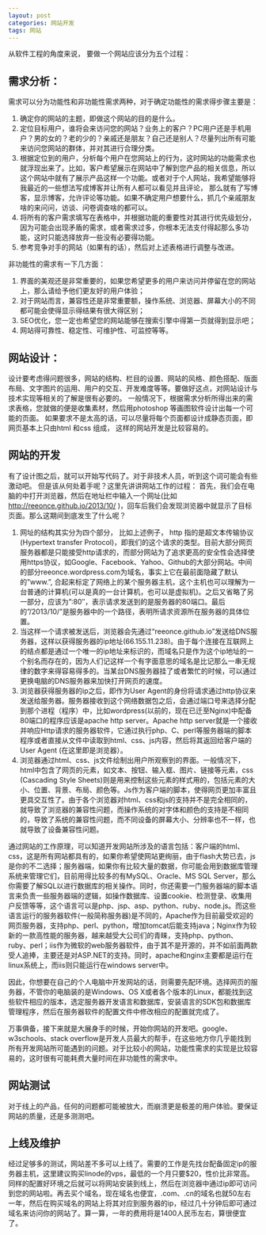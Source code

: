 ```yaml
---
layout: post
categories: 网站开发
tags: 网站
---
```


从软件工程的角度来说， 要做一个网站应该分为五个过程：

## 需求分析：

需求可以分为功能性和非功能性需求两种，对于确定功能性的需求得步骤主要是：

1. 确定你的网站的主题，即做这个网站的目的是什么。
2. 定位目标用户，谁将会来访问您的网站？业务上的客户？PC用户还是手机用户？男的女的？老的少的？亲戚还是朋友？自己还是别人？尽量列出所有可能来访问您网站的群体，并对其进行合理分类。
3. 根据定位到的用户，分析每个用户在您网站上的行为，这时网站的功能需求也就浮现出来了。比如，客户希望展示在网站中了解到您产品的相关信息，所以这个网站中就有了展示产品这样一个功能。或者对于个人网站，我希望能够将我最近的一些想法写成博客并让所有人都可以看见并且评论， 那么就有了写博客，显示博客，允许评论等功能。如果不确定用户想要什么，抓几个亲戚朋友啥的来问问，访谈、问卷调查啥的都可以。
4. 将所有的客户需求填写在表格中，并根据功能的重要性对其进行优先级划分，因为可能会出现矛盾的需求，或者需求过多，你根本无法支付得起那么多功能，这时只能选择放弃一些没有必要得功能。
5. 参考竞争对手的网站（如果有的话），然后对上述表格进行调整与改进。

非功能性的需求有一下几方面：

1. 界面的美观还是非常重要的，如果您希望更多的用户来访问并停留在您的网站上，那么请给予他们更友好的用户体验；
2. 对于网站而言，兼容性还是非常重要额，操作系统、浏览器、屏幕大小的不同都可能会使得显示得结果有很大得区别；
3. SEO优化，您一定也希望您的网站能够在搜索引擎中得第一页就得到显示吧；
4. 网站得可靠性、稳定性、可维护性、可监控等等。

## 网站设计：

设计要考虑得问题很多，网站的结构、栏目的设置、网站的风格、颜色搭配、版面布局、文字图片的运用、用户的交互、开发难度等等。要做好这点，对网站设计与技术实现等相关的了解是很有必要的。
一般情况下，根据需求分析所得出来的需求表格，您就做的便是收集素材，然后用photoshop 等画图软件设计出每一个可能的页面。
如果要求不是太高的话，可以尽量将每个页面都设计成静态页面，即网页基本上只由html 和css 组成， 这样的网站开发是比较容易的。

## 网站的开发

有了设计图之后，就可以开始写代码了。对于非技术人员，听到这个词可能会有些激动吧。 但是该从何处着手呢？这里先讲讲网站工作的过程：
首先，我们会在电脑的中打开浏览器，然后在地址栏中输入一个网址(比如 http://reeonce.github.io/2013/10/ )，回车后我们会发现浏览器中就显示了目标页面。那么这期间到底发生了什么呢？

1. 网址的结构其实分为四个部分， 比如上述例子， http 指的是超文本传输协议(Hypertext transfer Protocol)，即我们的这个请求的类型。目前大部分网页服务器都是只能接受http请求的，而部分网站为了追求更高的安全性会选择使用https协议，如Google、Facebook、Yahoo、Github的大部分网站。中间的部分reeonce.wordpress.com为域名，事实上它在最前面隐藏了默认的”www.”, 合起来标定了网络上的某个服务器主机，这个主机也可以理解为一台普通的计算机(可以是真的一台计算机，也可以是虚拟机)。之后又省略了另一部分，应该为”:80″，表示请求发送到的是服务器的80端口。最后的”/2013/10/”是服务器中的一个路径，表明所请求资源所在服务器的具体位置。
2. 当这样一个请求被发送后，浏览器会先通过“reeonce.github.io”发送给DNS服务器，这样以获得服务器的ip地址(66.155.11.238)。由于每个连接在互联网上的结点都是通过一个唯一的ip地址来标识的，而域名只是作为这个ip地址的一个别名而存在的，因为人们记这样一个有字面意思的域名是比记那么一串无规律的数字来得容易得多的。当某台DNS服务器挂了或者繁忙的时候，可以通过更换电脑的DNS服务器来加快打开网页的速度。
3. 浏览器获得服务器的ip之后，即作为User Agent的身份将请求通过http协议来发送给服务器。服务器接收到这个网络数据包之后，会通过端口号来选择分配到那个进程（程序）中，比如wordpress(以前的，现在已迁至Nginx)中配备80端口的程序应该是apache http server。Apache http server就是一个接收并响应Http请求的服务器软件，它通过执行php、C、perl等服务器端的脚本程序或者直接从文件中读取到html、css、js内容，然后将其返回给客户端的User Agent (在这里即是浏览器）。
4. 浏览器通过html、css、js文件绘制出用户所观察到的界面。一般情况下，html中包含了网页的元素，如文本、按钮、输入框、图片、链接等元素，css (Cascading Style Sheets)则是用来控制这些元素的样式用的，包括元素的大小、位置、背景、布局、颜色等。Js作为客户端的脚本，使得网页更加丰富且更具交互性了。由于各个浏览器对html、css和js的支持并不是完全相同的，就导致了浏览器的兼容性问题，而操作系统的对字体和颜色的支持是不相同的，导致了系统的兼容性问题，而不同设备的屏幕大小、分辨率也不一样，也就导致了设备兼容性问题。

通过网站的工作原理，可以知道开发网站所涉及的语言包括：客户端的html、css，这是所有网站都具有的，如果你希望使网站更绚丽，由于flash大势已去，js是你的不二选择；服务器端，如果你有比较大量的数据，你可能会用到数据库管理系统来管理它们，目前用得比较多的有MySQL、Oracle、MS SQL Server，那么你需要了解SQL以进行数据库的相关操作。同时，你还需要一门服务器端的脚本语言来负责一些服务器端的逻辑，如操作数据库、设置cookie、检测登录、收集用户反馈等等，这个语言可以是php、jsp、asp、python、ruby、node.js。而这些语言运行的服务器软件(一般简称服务器)是不同的，Apache作为目前最受欢迎的网页服务器，支持php、perl、python，增加tomcat后能支持java；Nginx作为较新的一款高性能的服务器，越来越受大公司们的青睐，支持php、python、ruby、perl；iis作为微软的web服务器软件，由于其不是开源的，并不如前面两款受人追捧，主要还是对ASP.NET的支持。同时，apache和nginx主要都是运行在linux系统上，而iis则只能运行在windows server中。

因此，你想要在自己的个人电脑中开发网站的话，则需要先配环境。选择网页的服务器，不管你的电脑装的是Windows、OS X或者各个版本的Linux，都能找到这些软件相应的版本，选定服务器开发语言和数据库，安装语言的SDK包和数据库管理程序，然后在服务器软件的配置文件中修改相应的配置就完成了。

万事俱备，接下来就是大展身手的时候，开始你网站的开发吧。google、w3schools、stack overflow是开发人员最大的帮手，在这些地方你几乎能找到所有开发网站所可能遇到的问题。对于比较小的网站，功能性需求的实现是比较容易的，这时很有可能耗费大量时间在非功能性的需求中。

## 网站测试

对于线上的产品，任何的问题都可能被放大，而崩溃更是极差的用户体验。要保证网站的质量，还是多测测吧。

## 上线及维护

经过足够多的测试，网站差不多可以上线了。需要的工作是先找台配备固定ip的服务器主机，这里建议购买linode的vps，最低的一个月只要$20，性价比非常高。同样的配置好环境之后就可以将网站安装到线上，然后在浏览器中通过ip即可访问到您的网站啦。再去买个域名，现在域名也便宜，.com、.cn的域名也就50左右一年，然后在购买域名的网站上将其对应到服务器的ip，经过几十分钟后即可通过域名来访问你的网站了。算一算，一年的费用将是1400人民币左右，算很便宜了。
